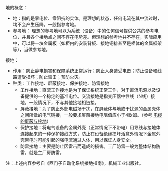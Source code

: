 地的概念：

* 地：指的是零电位、零阻抗的实体。是理想的状态，任何电流在其中流过时，均不会产生压降。一般指参考地。
* 参考地： 理想的参考地可以为系统（设备）中的任何信号提供公共的参考电位，并且各个接地点之间不存在电势差。但理想的参考地并不存在，实际应用中，可以将一块金属板（如柜内的安装背板、接地铜排甚至是柜体的金属框架等），当做参考地。

接地：

* 作用：防止静电损害和保障系统正常运行；防止人身遭受电击；防止设备和线路遭受损坏；防止雷击；预防火灾。
* 种类：工作接地、屏蔽接地、保护接地、防雷接地
  * 工作接地：直流工作接地是为了保证系统正常工作，对于直流电源以及设备提供的一个稳定的基准电位。交流接地是指变压器中性线（N线）接地，一般情况下，不与其他接地相链接。
  * 屏蔽接地：为了防止外部电磁场干扰，在屏蔽体与地或干扰源的金属壳体之间所做的电气链接，一般要求屏蔽接地电阻值应小于4欧姆。（参考 [电缆的屏蔽与接地](https://support.industry.siemens.com/dl/files/350/109481350/att_862379/v3/.pdf)）
  * 保护接地：将电气设备的金属外壳（正常情况下不带电）用导线与接地体连接起来的一种保护接线方式，防止在设备绝缘损坏活意外情况下金属外壳带电时可能引起的强电流通过人体，用以保证人身安全。
  * 防雷接地：主要是防止因雷击而造成的损害。工厂防雷一般为整体结构防雷，就是主厂房防雷。

注：上述内容参考自《西门子自动化系统接地指南》，机械工业出版社。



